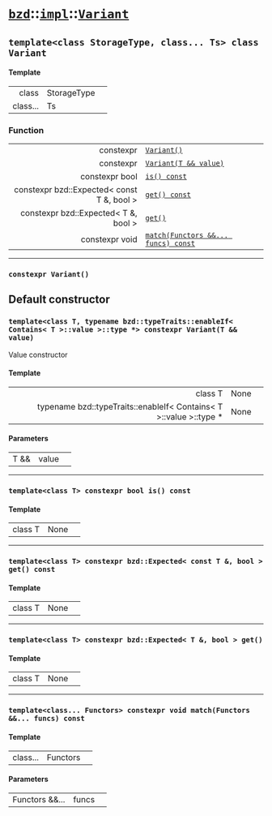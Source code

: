 # [`bzd`](../../../index.md)::[`impl`](../../index.md)::[`Variant`](../index.md)

## `template<class StorageType, class... Ts> class Variant`

#### Template
||||
|---:|:---|:---|
|class|StorageType||
|class...|Ts||
### Function
||||
|---:|:---|:---|
|constexpr|[`Variant()`](.)||
|constexpr|[`Variant(T && value)`](.)||
|constexpr bool|[`is() const`](.)||
|constexpr bzd::Expected< const T &, bool >|[`get() const`](.)||
|constexpr bzd::Expected< T &, bool >|[`get()`](.)||
|constexpr void|[`match(Functors &&... funcs) const`](.)||
------
### `constexpr Variant()`
Default constructor
------
### `template<class T, typename bzd::typeTraits::enableIf< Contains< T >::value >::type *> constexpr Variant(T && value)`
Value constructor
#### Template
||||
|---:|:---|:---|
|class T|None||
|typename bzd::typeTraits::enableIf< Contains< T >::value >::type *|None||
#### Parameters
||||
|---:|:---|:---|
|T &&|value||
------
### `template<class T> constexpr bool is() const`

#### Template
||||
|---:|:---|:---|
|class T|None||
------
### `template<class T> constexpr bzd::Expected< const T &, bool > get() const`

#### Template
||||
|---:|:---|:---|
|class T|None||
------
### `template<class T> constexpr bzd::Expected< T &, bool > get()`

#### Template
||||
|---:|:---|:---|
|class T|None||
------
### `template<class... Functors> constexpr void match(Functors &&... funcs) const`

#### Template
||||
|---:|:---|:---|
|class...|Functors||
#### Parameters
||||
|---:|:---|:---|
|Functors &&...|funcs||
